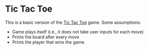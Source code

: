 # Tic Tac Toe
This is a basic version of the [Tic Tac Toe](https://en.wikipedia.org/wiki/Tic-tac-toe) game. Some assumptions:
- Game plays itself (i.e., it does not take user inputs for each move)
- Prints the board after every move
- Prints the player that wins the game.
